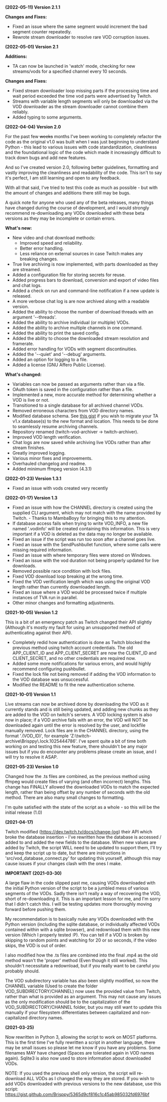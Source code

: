 **(2022-05-11) Version 2.1.1**

**Changes and Fixes:**
  * Fixed an issue where the same segment would increment the bad segment counter repeatedly.
  * Rewrote stream downloader to resolve rare VOD corruption issues.

**(2022-05-01) Version 2.1**

**Additions:**
  * TA can now be launched in 'watch' mode, checking for new streams/vods for a specified channel every 10 seconds.

**Changes and Fixes:**
  * Fixed stream downloader loop missing parts if the processing time and wait period exceeded the time vod parts were advertised by Twitch.
  * Streams with variable length segments will only be downloaded via the VOD downloader as the stream downloader cannot combine them reliably.
  * Added typing to some arguments.

**(2022-04-04) Version 2.0**

For the past few ~~weeks~~ months I've been working to completely refactor the code as the original v1.0 was built when I was just beginning to understand Python - this lead to various issues with code standardization, cleanliness and the foundational logic of the code which made it increasingly difficult to track down bugs and add new features.

And so I've created version 2.0, following better guidelines, formatting and vastly improving the cleanliness and readability of the code. This isn't to say it's perfect, I am still learning and open to any feedback.

With all that said, I've tried to test this code as much as possible - but with the amount of changes and additions there still may be bugs.

A quick note for anyone who used any of the beta releases, many things have changed during the course of development, and I would strongly recommend re-downloading any VODs downloaded with these beta versions as they may be incomplete or contain errors.

**What's new:**
  * New video and chat download methods:
    * Improved speed and reliability.
    * Better error handling.
    * Less reliance on external sources in case Twitch makes any breaking changes.
  * True live archiving is now implemented, with parts downloaded as they are streamed.
  * Added a configuration file for storing secrets for reuse.
  * Added progress bars to download, conversion and export of video files and chat logs.
  * Added a check on run and command-line notification if a new update is released.
  * A more verbose chat log is are now archived along with a readable version.
  * Added the ability to choose the number of download threads with an argument '--threads'.
  * Added the ability to archive individual (or multiple) VODs.
  * Added the ability to archive multiple channels in one command.
  * Added the ability to print the saved config.
  * Added the ability to choose the downloaded stream resolution and framerate.
  * Added error handling for VODs with segment discontinuities.
  * Added the '--quiet' and '--debug' arguments.
  * Added an option for logging to a file.
  * Added a license (GNU Affero Public License).


**What's changed:**
  * Variables can now be passed as arguments rather than via a file.
  * OAuth token is saved in the configuration rather than a file.
  * Implemented a new, more accurate method for determining whether a VOD is live or not.
  * Transitioned to a single database for all archived channel VODs.
  * Removed erroneous characters from VOD directory names.
  * Modified database schema. See [this gist](https://gist.github.com/522bffef7bee7eb17c1eacbf1a35aadc) if you wish to migrate your TA v1.x database(s) to the new format and location. This needs to be done to seamlessly resume archiving channels.
  * Repository renamed (twitch-vod-archiver -> twitch-archiver).
  * Improved VOD length verification.
  * Chat logs are now saved while archiving live VODs rather than after stream finishes.
  * Greatly improved logging.
  * Various minor fixes and improvements.
  * Overhauled changelog and readme.
  * Added minimum ffmpeg version (4.3.1)

**(2022-01-23) Version 1.3.1**

* Fixed an issue with vods created very recently

**(2022-01-17) Version 1.3**

* Fixed an issue with how the CHANNEL directory is created using the supplied CLI argument, which may not match with the name provided by Twitch. - Thanks to MambaBoyy for bringing this to my attention.
* If database access fails when trying to write VOD_INFO, a new file named '.vodinfo' will be created containing this information. This is very important if a VOD is deleted as the data may no longer be available.
* Fixed an issue if the script was run too soon after a channel goes live.
* Fixed an issue with the SendPushbullet function, where some calls were missing required information.
* Fixed an issue with where temporary files were stored on Windows.
* Fixed an issue with the vod duration not being properly updated for live downloads.
* Removed possible race condition with lock files.
* Fixed VOD download loop breaking at the wrong time.
* Fixed the VOD verification length which was using the original VOD length rather than currently downloaded length.
* Fixed an issue where a VOD would be processed twice if multiple instances of TVA run in parallel.
* Other minor changes and formatting adjustments.

**(2021-10-05) Version 1.2**

This is a bit of an emergency patch as Twitch changed their API slightly (Although it's mostly my fault for using an unsupported method of authenticating against their API).
* Completely redid how authentication is done as Twitch blocked the previous method using twitch account credentials. The old APP_CLIENT_ID and APP_CLIENT_SECRET are now the CLIENT_ID and CLIENT_SECRET, and no other credentials are required now.
* Added some more notifications for various errors, and would highly recommend configuring pushbullet.
* Fixed the lock file not being removed if adding the VOD information to the VOD database was unsuccessful.
* Modified the README to fit the new authentication scheme.

**(2021-10-01) Version 1.1**

Live streams can now be archived done by downloading the VOD as it currently stands and is still being updated, and adding new chunks as they are added to the VOD on twitch's servers.
A VOD locking system is also now in place; if a VOD archive fails with an error, the VOD will NOT be downloaded again until the error is resolved by the user, and lockfile manually removed. Lock files are in the CHANNEL directory, using the format '.(VOD_ID)', for example 'Z:\\twitch-archive\\Brisppy\\.lock.1025444786'.
I've spent quite a bit of time both working on and testing this new feature, there shouldn't be any major issues but if you do encounter any problems please create an issue, and I will try to resolve it ASAP.

**(2021-05-23) Version 1.0**

Changed how the .ts files are combined, as the previous method using ffmpeg would create files of varying (and often incorrect) lengths.
This change has FINALLY allowed the downloaded VODs to match the expected length, rather than being offset by any number of seconds with the old method.
There are also many small changes to formatting.

I'm quite satisfied with the state of the script as a whole - so this will be the initial release (1.0)

**(2021-04-17)**

Twitch modified (https://dev.twitch.tv/docs/change-log) their API which broke the database insertion - I've rewritten how the database is accessed / added to and added the new fields to the database. When new values are added by Twitch, the script WILL need to be updated to support them,  I'll try and keep the script up to date, but there are instructions in 'src/vod_database_connect.py' for updating this yourself, although this may cause issues if your changes clash with the ones I make.

**IMPORTANT (2021-03-30)**

A large flaw in the code slipped past me, causing VODs downloaded with the initial Python version of the script to be a jumbled mess of various segments of the VODs. Sadly there isn't really a way of recovering the VOD, short of re-downloading it. This is an important lesson for me, and I'm sorry that I didn't catch this. I will be testing updates more thoroughly moving forward before pushing them. 

My recommendation is to basically nuke any VODs downloaded with the Python version (including the sqlite database, or individually affected VODs contained within with a sqlite browser), and redownload them with this new version (Which I properly tested :P). You can tell if a VOD is broken by skipping to random points and watching for 20 or so seconds, if the video skips, the VOD is out of order.

I also modified how the .ts files are combined into the final .mp4 as the old method wasn't the 'proper' method (Even though it still worked). This shouldn't necessitate a redownload, but if you really want to be careful you probably should.

The VOD subdirectory variable has also been slightly modified, so now the CHANNEL variable (Used to create the folder VOD_SUBDIRECTORY/CHANNEL) now uses the provided value from Twitch, rather than what is provided as an argument. This may not cause any issues as the only modification should be to the capitalization of the VOD_SUBDIRECTORY/CHANNEL folder, but you may still want to update this manually if your filesystem differentiates between capitalized and non-capitalized directory names.

**(2021-03-25)**

Now rewritten in Python 3, allowing the script to work on MOST platforms.
This is the first time I've fully rewritten a script in another language, there may be small issues so please let me know if you have any problems.
Some filenames MAY have changed (Spaces are tolerated again in VOD names again). Sqlite3 is also now used to store information about downloaded VODs.

NOTE: If you used the previous shell only version, the script will re-download ALL VODs as I changed the way they are stored.
If you wish to add VODs downloaded with previous versions to the new database, use this script: https://gist.github.com/Brisppy/5365d9cf816c1c45ab985032fd6976bf
